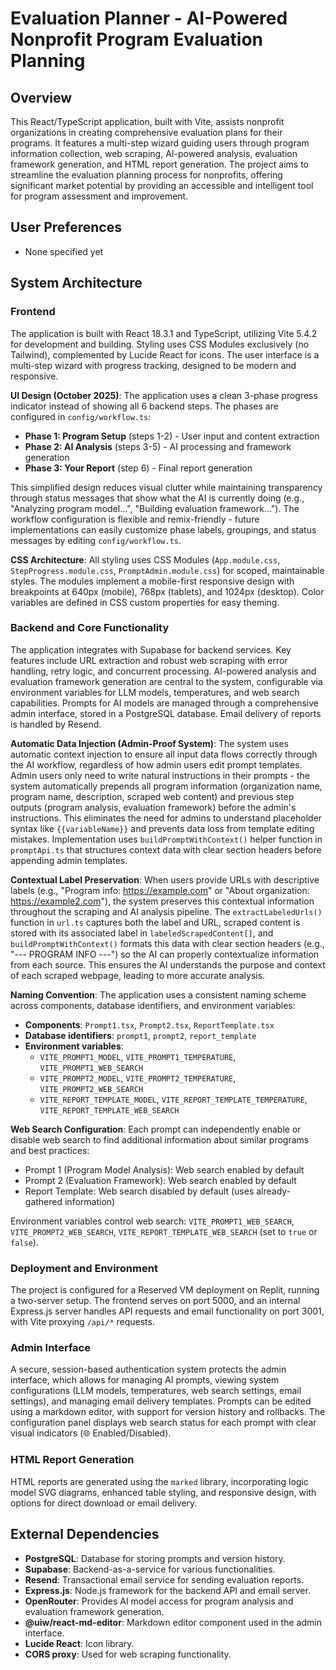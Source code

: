 # Evaluation Planner - AI-Powered Nonprofit Program Evaluation Planning

## Overview
This React/TypeScript application, built with Vite, assists nonprofit organizations in creating comprehensive evaluation plans for their programs. It features a multi-step wizard guiding users through program information collection, web scraping, AI-powered analysis, evaluation framework generation, and HTML report generation. The project aims to streamline the evaluation planning process for nonprofits, offering significant market potential by providing an accessible and intelligent tool for program assessment and improvement.

## User Preferences
- None specified yet

## System Architecture

### Frontend
The application is built with React 18.3.1 and TypeScript, utilizing Vite 5.4.2 for development and building. Styling uses CSS Modules exclusively (no Tailwind), complemented by Lucide React for icons. The user interface is a multi-step wizard with progress tracking, designed to be modern and responsive.

**UI Design (October 2025)**: The application uses a clean 3-phase progress indicator instead of showing all 6 backend steps. The phases are configured in `config/workflow.ts`:
- **Phase 1: Program Setup** (steps 1-2) - User input and content extraction
- **Phase 2: AI Analysis** (steps 3-5) - AI processing and framework generation  
- **Phase 3: Your Report** (step 6) - Final report generation

This simplified design reduces visual clutter while maintaining transparency through status messages that show what the AI is currently doing (e.g., "Analyzing program model...", "Building evaluation framework..."). The workflow configuration is flexible and remix-friendly - future implementations can easily customize phase labels, groupings, and status messages by editing `config/workflow.ts`.

**CSS Architecture**: All styling uses CSS Modules (`App.module.css`, `StepProgress.module.css`, `PromptAdmin.module.css`) for scoped, maintainable styles. The modules implement a mobile-first responsive design with breakpoints at 640px (mobile), 768px (tablets), and 1024px (desktop). Color variables are defined in CSS custom properties for easy theming.

### Backend and Core Functionality
The application integrates with Supabase for backend services. Key features include URL extraction and robust web scraping with error handling, retry logic, and concurrent processing. AI-powered analysis and evaluation framework generation are central to the system, configurable via environment variables for LLM models, temperatures, and web search capabilities. Prompts for AI models are managed through a comprehensive admin interface, stored in a PostgreSQL database. Email delivery of reports is handled by Resend.

**Automatic Data Injection (Admin-Proof System)**: The system uses automatic context injection to ensure all input data flows correctly through the AI workflow, regardless of how admin users edit prompt templates. Admin users only need to write natural instructions in their prompts - the system automatically prepends all program information (organization name, program name, description, scraped web content) and previous step outputs (program analysis, evaluation framework) before the admin's instructions. This eliminates the need for admins to understand placeholder syntax like `{{variableName}}` and prevents data loss from template editing mistakes. Implementation uses `buildPromptWithContext()` helper function in `promptApi.ts` that structures context data with clear section headers before appending admin templates.

**Contextual Label Preservation**: When users provide URLs with descriptive labels (e.g., "Program info: https://example.com" or "About organization: https://example2.com"), the system preserves this contextual information throughout the scraping and AI analysis pipeline. The `extractLabeledUrls()` function in `url.ts` captures both the label and URL, scraped content is stored with its associated label in `labeledScrapedContent[]`, and `buildPromptWithContext()` formats this data with clear section headers (e.g., "--- PROGRAM INFO ---") so the AI can properly contextualize information from each source. This ensures the AI understands the purpose and context of each scraped webpage, leading to more accurate analysis.

**Naming Convention**: The application uses a consistent naming scheme across components, database identifiers, and environment variables:
- **Components**: `Prompt1.tsx`, `Prompt2.tsx`, `ReportTemplate.tsx`
- **Database identifiers**: `prompt1`, `prompt2`, `report_template`
- **Environment variables**: 
  - `VITE_PROMPT1_MODEL`, `VITE_PROMPT1_TEMPERATURE`, `VITE_PROMPT1_WEB_SEARCH`
  - `VITE_PROMPT2_MODEL`, `VITE_PROMPT2_TEMPERATURE`, `VITE_PROMPT2_WEB_SEARCH`
  - `VITE_REPORT_TEMPLATE_MODEL`, `VITE_REPORT_TEMPLATE_TEMPERATURE`, `VITE_REPORT_TEMPLATE_WEB_SEARCH`

**Web Search Configuration**: Each prompt can independently enable or disable web search to find additional information about similar programs and best practices:
- Prompt 1 (Program Model Analysis): Web search enabled by default
- Prompt 2 (Evaluation Framework): Web search enabled by default  
- Report Template: Web search disabled by default (uses already-gathered information)

Environment variables control web search: `VITE_PROMPT1_WEB_SEARCH`, `VITE_PROMPT2_WEB_SEARCH`, `VITE_REPORT_TEMPLATE_WEB_SEARCH` (set to `true` or `false`).

### Deployment and Environment
The project is configured for a Reserved VM deployment on Replit, running a two-server setup. The frontend serves on port 5000, and an internal Express.js server handles API requests and email functionality on port 3001, with Vite proxying `/api/*` requests.

### Admin Interface
A secure, session-based authentication system protects the admin interface, which allows for managing AI prompts, viewing system configurations (LLM models, temperatures, web search settings, email settings), and managing email delivery templates. Prompts can be edited using a markdown editor, with support for version history and rollbacks. The configuration panel displays web search status for each prompt with clear visual indicators (🌐 Enabled/Disabled).

### HTML Report Generation
HTML reports are generated using the `marked` library, incorporating logic model SVG diagrams, enhanced table styling, and responsive design, with options for direct download or email delivery.

## External Dependencies
- **PostgreSQL**: Database for storing prompts and version history.
- **Supabase**: Backend-as-a-service for various functionalities.
- **Resend**: Transactional email service for sending evaluation reports.
- **Express.js**: Node.js framework for the backend API and email server.
- **OpenRouter**: Provides AI model access for program analysis and evaluation framework generation.
- **@uiw/react-md-editor**: Markdown editor component used in the admin interface.
- **Lucide React**: Icon library.
- **CORS proxy**: Used for web scraping functionality.